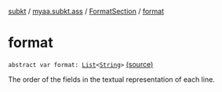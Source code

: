 [subkt](../../index.md) / [myaa.subkt.ass](../index.md) / [FormatSection](index.md) / [format](./format.md)

# format

`abstract var format: `[`List`](https://kotlinlang.org/api/latest/jvm/stdlib/kotlin.collections/-list/index.html)`<`[`String`](https://kotlinlang.org/api/latest/jvm/stdlib/kotlin/-string/index.html)`>` [(source)](https://github.com/Myaamori/SubKt/blob/0.1.4/src/main/kotlin/myaa/subkt/ass/parser.kt#L891)

The order of the fields in the textual representation of each line.

